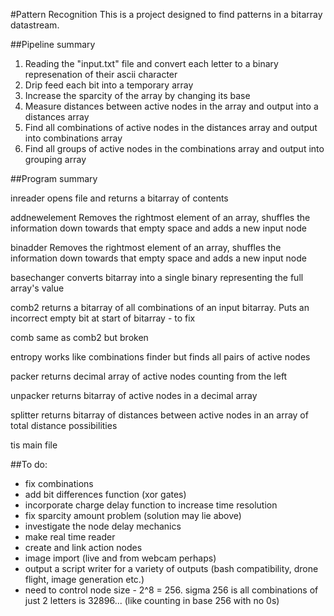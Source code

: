 #Pattern Recognition
This is a project designed to find patterns in a bitarray datastream. 

##Pipeline summary

1. Reading the "input.txt" file and convert each letter to a binary represenation of their ascii character
2. Drip feed each bit into a temporary array 
3. Increase the sparcity of the array by changing its base
4. Measure distances between active nodes in the array and output into a distances array
5. Find all combinations of active nodes in the distances array and output into combinations array
6. Find all groups of active nodes in the combinations array and output into grouping array

##Program summary

inreader
opens file and returns a bitarray of contents

addnewelement
Removes the rightmost element of an array, shuffles the information down towards that empty space and adds a new input node	

binadder
Removes the rightmost element of an array, shuffles the information down towards that empty space and adds a new input node

basechanger
converts bitarray into a single binary representing the full array's value

comb2
returns a bitarray of all combinations of an input bitarray. Puts an incorrect empty bit at start of bitarray - to fix

comb
same as comb2 but broken

entropy
works like combinations finder but finds all pairs of active nodes

packer
returns decimal array of active nodes counting from the left

unpacker
returns bitarray of active nodes in a decimal array

splitter
returns bitarray of distances between active nodes in an array of total distance possibilities

tis
main file

##To do:
- fix combinations
- add bit differences function (xor gates)
- incorporate charge delay function to increase time resolution
- fix sparcity amount problem (solution may lie above)
- investigate the node delay mechanics
- make real time reader
- create and link action nodes
- image import (live and from webcam perhaps)
- output a script writer for a variety of outputs (bash compatibility, drone flight, image generation etc.)
- need to control node size - 2^8 = 256. sigma 256 is all combinations of just 2 letters is 32896... (like counting in base 256 with no 0s)
